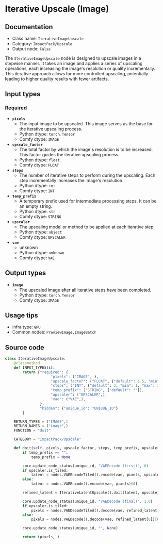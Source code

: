 # Iterative Upscale (Image)
## Documentation
- Class name: `IterativeImageUpscale`
- Category: `ImpactPack/Upscale`
- Output node: `False`

The `IterativeImageUpscale` node is designed to upscale images in a stepwise manner. It takes an image and applies a series of upscaling operations, each increasing the image's resolution or quality incrementally. This iterative approach allows for more controlled upscaling, potentially leading to higher quality results with fewer artifacts.
## Input types
### Required
- **`pixels`**
    - The input image to be upscaled. This image serves as the base for the iterative upscaling process.
    - Python dtype: `torch.Tensor`
    - Comfy dtype: `IMAGE`
- **`upscale_factor`**
    - The total factor by which the image's resolution is to be increased. This factor guides the iterative upscaling process.
    - Python dtype: `float`
    - Comfy dtype: `FLOAT`
- **`steps`**
    - The number of iterative steps to perform during the upscaling. Each step incrementally increases the image's resolution.
    - Python dtype: `int`
    - Comfy dtype: `INT`
- **`temp_prefix`**
    - A temporary prefix used for intermediate processing steps. It can be an empty string.
    - Python dtype: `str`
    - Comfy dtype: `STRING`
- **`upscaler`**
    - The upscaling model or method to be applied at each iterative step.
    - Python dtype: `object`
    - Comfy dtype: `UPSCALER`
- **`vae`**
    - unknown
    - Python dtype: `unknown`
    - Comfy dtype: `VAE`
## Output types
- **`image`**
    - The upscaled image after all iterative steps have been completed.
    - Python dtype: `torch.Tensor`
    - Comfy dtype: `IMAGE`
## Usage tips
- Infra type: `GPU`
- Common nodes: `PreviewImage,ImageBatch`


## Source code
```python
class IterativeImageUpscale:
    @classmethod
    def INPUT_TYPES(s):
        return {"required": {
                     "pixels": ("IMAGE", ),
                     "upscale_factor": ("FLOAT", {"default": 1.5, "min": 1, "max": 10000, "step": 0.1}),
                     "steps": ("INT", {"default": 3, "min": 1, "max": 10000, "step": 1}),
                     "temp_prefix": ("STRING", {"default": ""}),
                     "upscaler": ("UPSCALER",),
                     "vae": ("VAE",),
                },
                "hidden": {"unique_id": "UNIQUE_ID"}
        }

    RETURN_TYPES = ("IMAGE",)
    RETURN_NAMES = ("image",)
    FUNCTION = "doit"

    CATEGORY = "ImpactPack/Upscale"

    def doit(self, pixels, upscale_factor, steps, temp_prefix, upscaler, vae, unique_id):
        if temp_prefix == "":
            temp_prefix = None

        core.update_node_status(unique_id, "VAEEncode (first)", 0)
        if upscaler.is_tiled:
            latent = nodes.VAEEncodeTiled().encode(vae, pixels, upscaler.tile_size)[0]
        else:
            latent = nodes.VAEEncode().encode(vae, pixels)[0]

        refined_latent = IterativeLatentUpscale().doit(latent, upscale_factor, steps, temp_prefix, upscaler, unique_id)

        core.update_node_status(unique_id, "VAEDecode (final)", 1.0)
        if upscaler.is_tiled:
            pixels = nodes.VAEDecodeTiled().decode(vae, refined_latent[0], upscaler.tile_size)[0]
        else:
            pixels = nodes.VAEDecode().decode(vae, refined_latent[0])[0]

        core.update_node_status(unique_id, "", None)

        return (pixels, )

```

